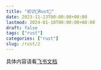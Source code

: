 ```yaml
---
title: "初识🐣Rust🦀️"
date: 2023-11-13T00:00:00+08:00
lastmod: 2024-01-10T00:00:00+08:00
draft: false
tags: ["rust"]
categories: ["rust"]
slug: /rust/2
---
```



具体内容请看[飞书文档](https://jih9axn4gg.feishu.cn/wiki/KDGFwGkbziEj7ukNlUjc1omtncc?from=from_copylink)